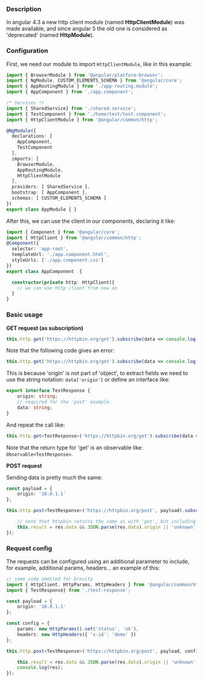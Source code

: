 ### Description

In angular 4.3 a new http client module (named **HttpClientModule**) was made available, and since angular 5 the old one is considered as 'deprecated' (named **HttpModule**).

### Configuration

First, we need our module to import `HttpClientModule`, like in this example:

```typescript
import { BrowserModule } from '@angular/platform-browser';
import { NgModule, CUSTOM_ELEMENTS_SCHEMA } from '@angular/core';
import { AppRoutingModule } from './app-routing.module';
import { AppComponent } from './app.component';

/* Services */
import { SharedService} from './shared.service';
import { TestComponent } from './home/test/test.component';
import { HttpClientModule } from '@angular/common/http';

@NgModule({
  declarations: [
    AppComponent,    
    TestComponent
  ],
  imports: [
    BrowserModule,
    AppRoutingModule,
    HttpClientModule
  ],
  providers: [ SharedService ],
  bootstrap: [ AppComponent ],
  schemas: [ CUSTOM_ELEMENTS_SCHEMA ]
})
export class AppModule { }
```

After this, we can use the client in our components, declaring it like:

```typescript
import { Component } from '@angular/core';
import { HttpClient } from '@angular/common/http';
@Component({
  selector: 'app-root',
  templateUrl: './app.component.html',
  styleUrls: ['./app.component.css']
})
export class AppComponent  {

  constructor(private http: HttpClient){
    // we can use http client from now on
  }
}
```

### Basic usage

**GET request (as subscription)**

```typescript
this.http.get('https://httpbin.org/get').subscribe(data => console.log('Data:', data));
```

Note that the following code gives an error:

```typescript
this.http.get('https://httpbin.org/get').subscribe(data => console.log('Origin:', data.origin));
```

This is because 'origin' is not part of 'object', to extract fields we need to use the string notation: `data['origin']` or define an interface like:

```typescript
export interface TestResponse {
    origin: string;
    // required for the 'post' example.
    data: string;
}
```

And repeat the call like:

```typescript
this.http.get<TestResponse>('https://httpbin.org/get').subscribe(data => console.log('Origin:', data.origin));
```

Note that the return type for 'get' is an observable like: `Observable<TestResponse>`.

**POST request**

Sending data is pretty much the same:

```typescript
const payload = {
    origin: '10.0.1.1'
};

this.http.post<TestResponse>('https://httpbin.org/post', payload).subscribe(res => {

    // note that httpbin returns the same as with 'get', but including received payload as string under 'data'.
    this.result = res.data && JSON.parse(res.data).origin || 'unknown';
});
```

### Request config

The requests can be configured using an additional parameter to include, for example, additional params, headers... an example of this:

```typescript
// some code ommited for brevity
import { HttpClient, HttpParams, HttpHeaders } from '@angular/common/http';
import { TestResponse} from './test-response';

const payload = {
    origin: '10.0.1.1'
};

const config = {
    params: new HttpParams().set('status', 'ok'),
    headers: new HttpHeaders({ 'x-id': 'demo' })
};

this.http.post<TestResponse>('https://httpbin.org/post', payload, config).subscribe(res => {

    this.result = res.data && JSON.parse(res.data).origin || 'unknown';
    console.log(res);
});
```

